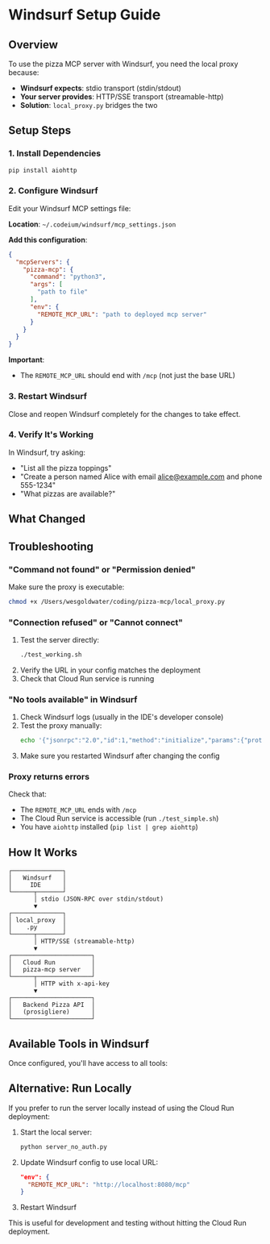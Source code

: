 # Windsurf Setup Guide

## Overview

To use the pizza MCP server with Windsurf, you need the local proxy because:

- **Windsurf expects**: stdio transport (stdin/stdout)
- **Your server provides**: HTTP/SSE transport (streamable-http)
- **Solution**: `local_proxy.py` bridges the two

## Setup Steps

### 1. Install Dependencies

```bash
pip install aiohttp
```

### 2. Configure Windsurf

Edit your Windsurf MCP settings file:

**Location**: `~/.codeium/windsurf/mcp_settings.json`

**Add this configuration**:

```json
{
  "mcpServers": {
    "pizza-mcp": {
      "command": "python3",
      "args": [
        "path to file"
      ],
      "env": {
        "REMOTE_MCP_URL": "path to deployed mcp server"
      }
    }
  }
}
```

**Important**: 
- The `REMOTE_MCP_URL` should end with `/mcp` (not just the base URL)

### 3. Restart Windsurf

Close and reopen Windsurf completely for the changes to take effect.

### 4. Verify It's Working

In Windsurf, try asking:
- "List all the pizza toppings"
- "Create a person named Alice with email alice@example.com and phone 555-1234"
- "What pizzas are available?"

## What Changed


## Troubleshooting

### "Command not found" or "Permission denied"

Make sure the proxy is executable:
```bash
chmod +x /Users/wesgoldwater/coding/pizza-mcp/local_proxy.py
```

### "Connection refused" or "Cannot connect"

1. Test the server directly:
   ```bash
   ./test_working.sh
   ```
2. Verify the URL in your config matches the deployment
3. Check that Cloud Run service is running

### "No tools available" in Windsurf

1. Check Windsurf logs (usually in the IDE's developer console)
2. Test the proxy manually:
   ```bash
   echo '{"jsonrpc":"2.0","id":1,"method":"initialize","params":{"protocolVersion":"2024-11-05","capabilities":{},"clientInfo":{"name":"test","version":"1.0"}}}' | python3 local_proxy.py
   ```
3. Make sure you restarted Windsurf after changing the config

### Proxy returns errors

Check that:
- The `REMOTE_MCP_URL` ends with `/mcp`
- The Cloud Run service is accessible (run `./test_simple.sh`)
- You have `aiohttp` installed (`pip list | grep aiohttp`)

## How It Works

```
┌──────────────┐
│   Windsurf   │
│     IDE      │
└──────┬───────┘
       │ stdio (JSON-RPC over stdin/stdout)
       ▼
┌──────────────┐
│ local_proxy  │
│    .py       │
└──────┬───────┘
       │ HTTP/SSE (streamable-http)
       ▼
┌──────────────────────┐
│   Cloud Run          │
│   pizza-mcp server   │
└──────┬───────────────┘
       │ HTTP with x-api-key
       ▼
┌──────────────────────┐
│   Backend Pizza API  │
│   (prosigliere)      │
└──────────────────────┘
```

## Available Tools in Windsurf

Once configured, you'll have access to all tools:

## Alternative: Run Locally

If you prefer to run the server locally instead of using the Cloud Run deployment:

1. Start the local server:
   ```bash
   python server_no_auth.py
   ```

2. Update Windsurf config to use local URL:
   ```json
   "env": {
     "REMOTE_MCP_URL": "http://localhost:8080/mcp"
   }
   ```

3. Restart Windsurf

This is useful for development and testing without hitting the Cloud Run deployment.
